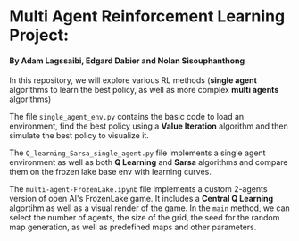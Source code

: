 # Multi Agent Reinforcement Learning Project:
#### By Adam Lagssaibi, Edgard Dabier and Nolan Sisouphanthong

In this repository, we will explore various RL methods (**single agent** algorithms to learn the best policy, as well as more complex **multi agents** algorithms)

The file `single_agent_env.py` contains the basic code to load an environment, find the best policy using a **Value Iteration** algorithm and then simulate the best policy to visualize it.

The `Q_learning_Sarsa_single_agent.py` file implements a single agent environment as well as both **Q Learning** and **Sarsa** algorithms and compare them on the frozen lake base env with learning curves.

The `multi-agent-FrozenLake.ipynb` file implements a custom 2-agents version of open AI's FrozenLake game. It includes a **Central Q Learning** algortihm as well as a visual render of the game. In the `main` method, we can select the number of agents, the size of the grid, the seed for the random map generation, as well as predefined maps and other parameters.
